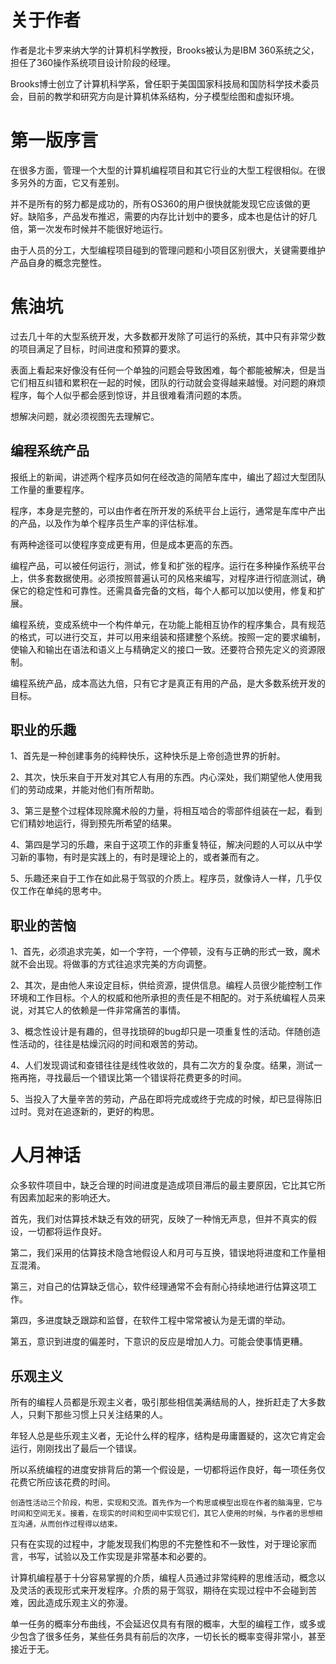 # 关于作者

作者是北卡罗来纳大学的计算机科学教授，Brooks被认为是IBM 360系统之父，担任了360操作系统项目设计阶段的经理。

Brooks博士创立了计算机科学系，曾任职于美国国家科技局和国防科学技术委员会，目前的教学和研究方向是计算机体系结构，分子模型绘图和虚拟环境。

# 第一版序言

在很多方面，管理一个大型的计算机编程项目和其它行业的大型工程很相似。在很多另外的方面，它又有差别。

并不是所有的努力都是成功的，所有OS360的用户很快就能发现它应该做的更好。缺陷多，产品发布推迟，需要的内存比计划中的要多，成本也是估计的好几倍，第一次发布时候并不能很好地运行。

由于人员的分工，大型编程项目碰到的管理问题和小项目区别很大，关键需要维护产品自身的概念完整性。

# 焦油坑

过去几十年的大型系统开发，大多数都开发除了可运行的系统，其中只有非常少数的项目满足了目标，时间进度和预算的要求。

表面上看起来好像没有任何一个单独的问题会导致困难，每个都能被解决，但是当它们相互纠错和累积在一起的时候，团队的行动就会变得越来越慢。对问题的麻烦程序，每个人似乎都会感到惊讶，并且很难看清问题的本质。

想解决问题，就必须视图先去理解它。

## 编程系统产品

报纸上的新闻，讲述两个程序员如何在经改造的简陋车库中，编出了超过大型团队工作量的重要程序。

程序，本身是完整的，可以由作者在所开发的系统平台上运行，通常是车库中产出的产品，以及作为单个程序员生产率的评估标准。

有两种途径可以使程序变成更有用，但是成本更高的东西。

编程产品，可以被任何运行，测试，修复和扩张的程序。运行在多种操作系统平台上，供多套数据使用。必须按照普遍认可的风格来编写，对程序进行彻底测试，确保它的稳定性和可靠性。还需具备完备的文档，每个人都可以加以使用，修复和扩展。

编程系统，变成系统中一个构件单元，在功能上能相互协作的程序集合，具有规范的格式，可以进行交互，并可以用来组装和搭建整个系统。按照一定的要求编制，使输入和输出在语法和语义上与精确定义的接口一致。还要符合预先定义的资源限制。

编程系统产品，成本高达九倍，只有它才是真正有用的产品，是大多数系统开发的目标。

## 职业的乐趣

1、首先是一种创建事务的纯粹快乐，这种快乐是上帝创造世界的折射。

2、其次，快乐来自于开发对其它人有用的东西。内心深处，我们期望他人使用我们的劳动成果，并能对他们有所帮助。

3、第三是整个过程体现除魔术般的力量，将相互啮合的零部件组装在一起，看到它们精妙地运行，得到预先所希望的结果。

4、第四是学习的乐趣，来自于这项工作的非重复特征，解决问题的人可以从中学习新的事物，有时是实践上的，有时是理论上的，或者兼而有之。

5、乐趣还来自于工作在如此易于驾驭的介质上。程序员，就像诗人一样，几乎仅仅工作在单纯的思考中。

## 职业的苦恼

1、首先，必须追求完美，如一个字符，一个停顿，没有与正确的形式一致，魔术就不会出现。将做事的方式往追求完美的方向调整。

2、其次，是由他人来设定目标，供给资源，提供信息。编程人员很少能控制工作环境和工作目标。个人的权威和他所承担的责任是不相配的。对于系统编程人员来说，对其它人的依赖是一件非常痛苦的事情。

3、概念性设计是有趣的，但寻找琐碎的bug却只是一项重复性的活动。伴随创造性活动的，往往是枯燥沉闷的时间和艰苦的劳动。

4、人们发现调试和查错往往是线性收敛的，具有二次方的复杂度。结果，测试一拖再拖，寻找最后一个错误比第一个错误将花费更多的时间。

5、当投入了大量辛苦的劳动，产品在即将完成或终于完成的时候，却已显得陈旧过时。竞对在追逐新的，更好的构思。

# 人月神话

众多软件项目中，缺乏合理的时间进度是造成项目滞后的最主要原因，它比其它所有因素加起来的影响还大。

首先，我们对估算技术缺乏有效的研究，反映了一种悄无声息，但并不真实的假设，一切都将运作良好。

第二，我们采用的估算技术隐含地假设人和月可与互换，错误地将进度和工作量相互混淆。

第三，对自己的估算缺乏信心，软件经理通常不会有耐心持续地进行估算这项工作。

第四，多进度缺乏跟踪和监督，在软件工程中常常被认为是无谓的举动。

第五，意识到进度的偏差时，下意识的反应是增加人力。可能会使事情更糟。

## 乐观主义

所有的编程人员都是乐观主义者，吸引那些相信美满结局的人，挫折赶走了大多数人，只剩下那些习惯上只关注结果的人。

年轻人总是些乐观主义者，无论什么样的程序，结构是毋庸置疑的，这次它肯定会运行，刚刚找出了最后一个错误。

所以系统编程的进度安排背后的第一个假设是，一切都将运作良好，每一项任务仅花费它所应该花费的时间。

    创造性活动三个阶段，构思，实现和交流。首先作为一个构思或模型出现在作者的脑海里，它与时间和空间无关。接着，在现实的时间和空间中实现它们，其它人使用的时候，与作者的思想相互沟通，从而创作过程得以结束。

只有在实现的过程中，才能发现我们构思的不完整性和不一致性，对于理论家而言，书写，试验以及工作实现是非常基本和必要的。

计算机编程基于十分容易掌握的介质，编程人员通过非常纯粹的思维活动，概念以及灵活的表现形式来开发程序。介质的易于驾驭，期待在实现过程中不会碰到苦难，因此造成乐观主义的弥漫。

单一任务的概率分布曲线，不会延迟仅具有有限的概率，大型的编程工作，或多或少包含了很多任务，某些任务具有前后的次序，一切长长的概率变得非常小，甚至接近于无。


